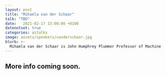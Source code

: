 ```yaml
---
layout: post
title: "Mihaela van der Schaar"
talk: "TBD"
date:   2021-02-17 15:00:00 +0100
datenotset: true
categories: aitalks
image: assets/speakers/vanderschaar.jpg
blurb: >-
  Mihaela van der Schaar is John Humphrey Plummer Professor of Machine Learning, Artificial Intelligence and Medicine at the University of Cambridge and a Turing Fellow at The Alan Turing Institute in London. ​
---
```



## More info coming soon.

